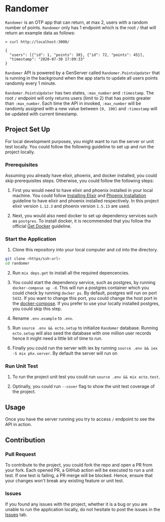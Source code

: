 # Randomer

`Randomer` is an OTP app that can return, at max 2, users with a random number of points. `Randomer` only has 1 endpoint which is the root `/` that will return an example data as follows:

```
> curl http://localhost:3000/

{
  "users": [{"id": 1, "points": 30}, {"id": 72, "points": 45}],
  "timestamp": "2020-07-30 17:09:33"
}
```

`Randomer` API is powered by a GenServer called `Randomer.PointsUpdater` that is running in the background when the app starts to update all users points randomly every 1 minute.

`Randomer.PointsUpdater` has two states, `:max_number` and `:timestamp`. The root `/` endpoint will only returns users (limit to 2) that has points greater than `:max_number`. Each time the API in invoked, `:max_number` will be randomly assigned with a new value between `[0, 100]` and `:timestamp` will be updated with current timestamp.

## Project Set Up

For local development purposes, you might want to run the server or unit test locally. You could follow the following guideline to set up and run the project locally.

### Prerequisites

Assuming you already have elixir, phoenix, and docker installed, you could skip prerequisites steps. Otherwise, you could follow the following steps:

1. First you would need to have elixir and phoenix installed in your local machine. You could follow [Installing Elixir](https://elixir-lang.org/install.html) and [Phoenix Installation](https://hexdocs.pm/phoenix/installation.html) guideline to have elixir and phoenix installed respectively. In this project elixir version `1.12.3` and phoenix version `1.5.13` are used.

2. Next, you would also need docker to set up dependency services such as `postgres`. To install docker, it is recommended that you follow the official [Get Docker](https://docs.docker.com/get-docker/) guideline.

### Start the Application

1. Clone this repository into your local computer and cd into the directory.

```sh
git clone <https/ssh-url>
cd randomer
```

2. Run `mix deps.get` to install all the required depencencies.

3. You could start the dependency service, such as postgres, by running `docker-compose up -d`. This will run a postgres container which you could check by running `docker ps`. By default, postgres will run on port `5432`. If you want to change this port, you could change the host port in the [docker-compose](https://github.com/abiwinanda/randomer/blob/master/docker-compose.yaml#L17). If you prefer to use your locally installed postgres, you could skip this step.

4. Rename `.env.example` to `.env`.

5. Run `source .env && ecto.setup` to initialize `Randomer` database. Running `ecto.setup` will also seed the database with one million user records hence it might need a little bit of time to run.

6. Finally you could run the server with iex by running `source .env && iex -S mix phx.server`. By default the server will run on

### Run Unit Test

1. To run the project unit test you could run `source .env && mix ecto.test`.

2. Optinally, you could run `--cover` flag to show the unit test coverage of the project.

## Usage

Once you have the server running you try to access `/` endpoint to see the API in action.

## Contribution

### Pull Request

To contribute to the project, you could fork the repo and open a PR from your fork. Each opened PR, a GitHub action will be executed to run a unit test. If one test is failing, a PR merge will be blocked. Hence, ensure that your changes won't break any existing feature or unit test.

### Issues

If you found any issues with the project, whether it is a bug or you are unable to run the application locally, do not hesitate to post the issues in the [Issues](https://github.com/abiwinanda/randomer/issues) tab.

